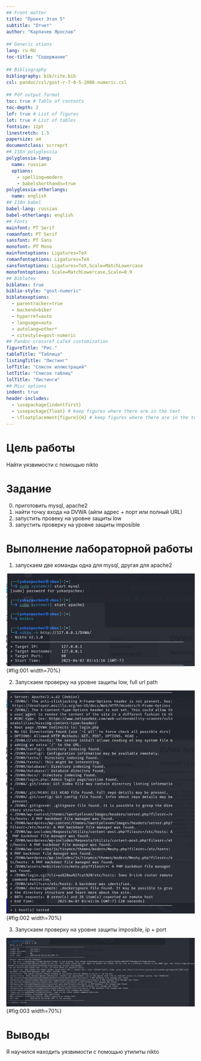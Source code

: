 ```yaml
---
## Front matter
title: "Проект Этап 5"
subtitle: "Отчет"
author: "Карпачев Ярослав"

## Generic otions
lang: ru-RU
toc-title: "Содержание"

## Bibliography
bibliography: bib/cite.bib
csl: pandoc/csl/gost-r-7-0-5-2008-numeric.csl

## Pdf output format
toc: true # Table of contents
toc-depth: 2
lof: true # List of figures
lot: true # List of tables
fontsize: 12pt
linestretch: 1.5
papersize: a4
documentclass: scrreprt
## I18n polyglossia
polyglossia-lang:
  name: russian
  options:
	- spelling=modern
	- babelshorthands=true
polyglossia-otherlangs:
  name: english
## I18n babel
babel-lang: russian
babel-otherlangs: english
## Fonts
mainfont: PT Serif
romanfont: PT Serif
sansfont: PT Sans
monofont: PT Mono
mainfontoptions: Ligatures=TeX
romanfontoptions: Ligatures=TeX
sansfontoptions: Ligatures=TeX,Scale=MatchLowercase
monofontoptions: Scale=MatchLowercase,Scale=0.9
## Biblatex
biblatex: true
biblio-style: "gost-numeric"
biblatexoptions:
  - parentracker=true
  - backend=biber
  - hyperref=auto
  - language=auto
  - autolang=other*
  - citestyle=gost-numeric
## Pandoc-crossref LaTeX customization
figureTitle: "Рис."
tableTitle: "Таблица"
listingTitle: "Листинг"
lofTitle: "Список иллюстраций"
lotTitle: "Список таблиц"
lolTitle: "Листинги"
## Misc options
indent: true
header-includes:
  - \usepackage{indentfirst}
  - \usepackage{float} # keep figures where there are in the text
  - \floatplacement{figure}{H} # keep figures where there are in the text
---
```


# Цель работы

Найти уязвимости с помощью nikto

# Задание

0. приготовить mysql, apache2
1. найти точку входа на DVWA (айпи адрес + порт или полный URL)
2. запустить провеку на уровне защиты low
3. запустить проверку на уровне защиты imposible

# Выполнение лабораторной работы

1. запускаем две команды одна для mysql, другая для apache2

![Запуск команд](image/1.png){#fig:001 width=70%}

2. Запускаем проверку на уровне защиты low, full url path

![Запуск команды на уровне защиты low](image/2.png){#fig:002 width=70%}

3. Запускаем проверку на уровне защиты imposible, ip + port

![Запуск команды на уровне защиты impossible](image/3.png){#fig:003 width=70%}

# Выводы

Я научился находить уязвимости с помощью утилиты nikto
